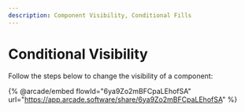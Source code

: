 ```yaml
---
description: Component Visibility, Conditional Fills
---
```


# Conditional Visibility

Follow the steps below to change the visibility of a component:

{% @arcade/embed flowId="6ya9Zo2mBFCpaLEhofSA" url="https://app.arcade.software/share/6ya9Zo2mBFCpaLEhofSA" %}
